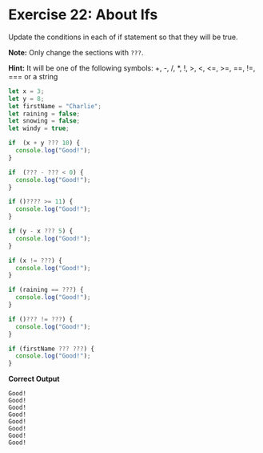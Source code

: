 # Exercise 22: About Ifs

Update the conditions in each of if statement so that they will be true.

**Note:**
Only change the sections with `???`.

**Hint:**
It will be one of the following symbols: +, -, /, *, !, >, <, <=, >=, ==, !=, === or a string
```javascript
let x = 3;
let y = 8;
let firstName = "Charlie";
let raining = false;
let snowing = false;
let windy = true;

if  (x + y ??? 10) {
  console.log("Good!");
}

if  (??? - ??? < 0) {
  console.log("Good!");
}

if ()???? >= 11) {
  console.log("Good!");
}

if (y - x ??? 5) {
  console.log("Good!");
}

if (x != ???) {
  console.log("Good!");
}

if (raining == ???) {
  console.log("Good!");
}

if ()??? != ???) {
  console.log("Good!");
}

if (firstName ??? ???) {
  console.log("Good!");
}
```


**Correct Output**
```
Good!
Good!
Good!
Good!
Good!
Good!
Good!
Good!
```